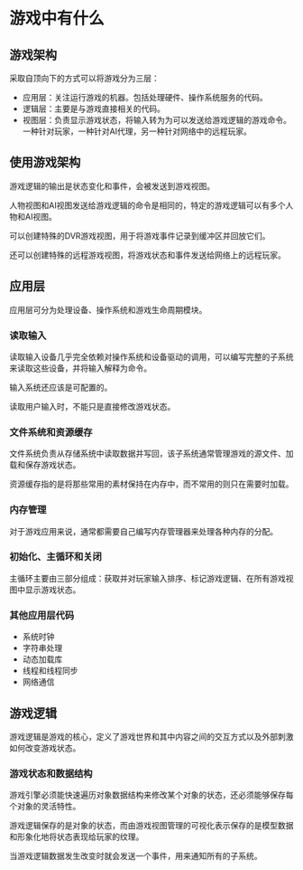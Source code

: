 # 游戏中有什么

## 游戏架构

采取自顶向下的方式可以将游戏分为三层：

- 应用层：关注运行游戏的机器。包括处理硬件、操作系统服务的代码。
- 逻辑层：主要是与游戏直接相关的代码。
- 视图层：负责显示游戏状态，将输入转为为可以发送给游戏逻辑的游戏命令。一种针对玩家，一种针对AI代理，另一种针对网络中的远程玩家。

## 使用游戏架构

游戏逻辑的输出是状态变化和事件，会被发送到游戏视图。

人物视图和AI视图发送给游戏逻辑的命令是相同的，特定的游戏逻辑可以有多个人物和AI视图。

可以创建特殊的DVR游戏视图，用于将游戏事件记录到缓冲区并回放它们。

还可以创建特殊的远程游戏视图，将游戏状态和事件发送给网络上的远程玩家。

## 应用层

应用层可分为处理设备、操作系统和游戏生命周期模块。

### 读取输入

读取输入设备几乎完全依赖对操作系统和设备驱动的调用，可以编写完整的子系统来读取这些设备，并将输入解释为命令。

输入系统还应该是可配置的。

读取用户输入时，不能只是直接修改游戏状态。

### 文件系统和资源缓存

文件系统负责从存储系统中读取数据并写回，该子系统通常管理游戏的源文件、加载和保存游戏状态。

资源缓存指的是将那些常用的素材保持在内存中，而不常用的则只在需要时加载。

### 内存管理

对于游戏应用来说，通常都需要自己编写内存管理器来处理各种内存的分配。

### 初始化、主循环和关闭

主循环主要由三部分组成：获取并对玩家输入排序、标记游戏逻辑、在所有游戏视图中显示游戏状态。

### 其他应用层代码

- 系统时钟
- 字符串处理
- 动态加载库
- 线程和线程同步
- 网络通信

## 游戏逻辑

游戏逻辑是游戏的核心，定义了游戏世界和其中内容之间的交互方式以及外部刺激如何改变游戏状态。

### 游戏状态和数据结构

游戏引擎必须能快速遍历对象数据结构来修改某个对象的状态，还必须能够保存每个对象的灵活特性。

游戏逻辑保存的是对象的状态，而由游戏视图管理的可视化表示保存的是模型数据和形象化地将状态表现给玩家的纹理。

当游戏逻辑数据发生改变时就会发送一个事件，用来通知所有的子系统。

